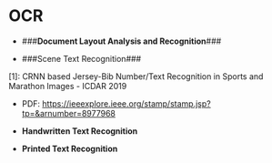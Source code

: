 # OCR

- ###**Document Layout Analysis and Recognition**###



- ###Scene Text Recognition###

[1]: CRNN based Jersey-Bib Number/Text Recognition in Sports and Marathon Images - ICDAR 2019
   - PDF: https://ieeexplore.ieee.org/stamp/stamp.jsp?tp=&arnumber=8977968


- **Handwritten Text Recognition**



- **Printed Text Recognition**



